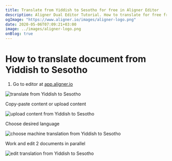 ```yaml
---
title: Translate from Yiddish to Sesotho for free in Aligner Editor
description: Aligner Dual Editor Tutorial. How to translate for free from Yiddish to Sesotho. Aligner is multilingual document management platform. 
ogImage: "https://www.aligner.io/images/aligner-logo.png"
date: 2020-05-06T07:09:21+03:00
image: ../images/aligner-logo.png
onBlog: true
---
```


# How to translate document from Yiddish to Sesotho

1. Go to editor at [app.aligner.io](https://app.aligner.io "Aligner App web page")

![translate from Yiddish to Sesotho](../aligner-blank-editor.png "translate from Yiddish to Sesotho")

Copy-paste content or upload content

![upload content from Yiddish to Sesotho](../aligner-uploaded-document.png "upload content from Yiddish to Sesotho")

Choose desired language

![choose machine translation from Yiddish to Sesotho](../aligner-language-dropdown.png "choose machine translation from Yiddish to Sesotho")

Work and edit 2 documents in parallel

![edit translation from Yiddish to Sesotho](../aligner-double-sitded-editor.png "edit translation from Yiddish to Sesotho")

